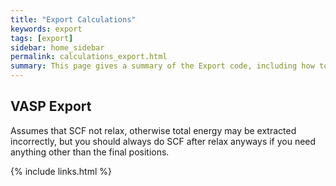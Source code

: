 ```yaml
---
title: "Export Calculations"
keywords: export
tags: [export]
sidebar: home_sidebar
permalink: calculations_export.html
summary: This page gives a summary of the Export code, including how to run, required inputs, and expected outputs.
---
```


## VASP Export

Assumes that SCF not relax, otherwise total energy may be extracted incorrectly, but you should always do SCF after relax anyways if you need anything other than the final positions.

{% include links.html %}